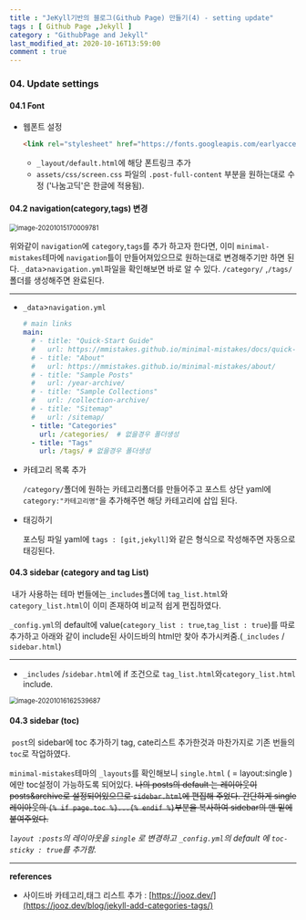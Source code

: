 ```yaml
---
title : "JeKyll기반의 블로그(Github Page) 만들기(4) - setting update"
tags : [ Github Page ,Jekyll ]
category : "GithubPage and Jekyll"
last_modified_at: 2020-10-16T13:59:00
comment : true
---
```


### 04. Update settings

#### 04.1 Font

- 웹폰트 설정

  ```html
  <link rel="stylesheet" href="https://fonts.googleapis.com/earlyaccess/nanumgothic.css"> <!-- 나눔고딕 -->
  ```

  - `_layout/default.html`에 해당 폰트링크 추가
  - `assets/css/screen.css` 파일의  `.post-full-content` 부분을 원하는대로 수정 ('나눔고딕'은 한글에 적용됨).



#### 04.2 navigation(category,tags) 변경

<img src="/assets/images/posts/image-20201016112619389.png" class="image-shadow-card" alt="image-20201015170009781" style="zoom:80%;" />

위와같이 `navigation`에 `category`,`tags`를 추가 하고자 한다면, 이미 `minimal-mistakes`테마에 `navigation`틀이 만들어져있으므로 원하는대로 변경해주기만 하면 된다. `_data`>`navigation.yml`파일을 확인해보면 바로 알 수 있다. `/category/` ,`/tags/`폴더를 생성해주면 완료된다.

----

- `_data`>`navigation.yml`

  ```yaml
  # main links
  main:
    # - title: "Quick-Start Guide"
    #   url: https://mmistakes.github.io/minimal-mistakes/docs/quick-start-guide/
    # - title: "About"
    #   url: https://mmistakes.github.io/minimal-mistakes/about/
    # - title: "Sample Posts"
    #   url: /year-archive/
    # - title: "Sample Collections"
    #   url: /collection-archive/
    # - title: "Sitemap"
    #   url: /sitemap/
    - title: "Categories"
      url: /categories/  # 없을경우 폴더생성
    - title: "Tags"
      url: /tags/ # 없을경우 폴더생성
  ```

- 카테고리 목록 추가

  `/category/`폴더에 원하는 카테고리폴더를 만들어주고 포스트 상단 yaml에 `category:"카테고리명"`을 추가해주면 해당 카테고리에 삽입 된다.

- 태깅하기 

  포스팅 파일 yaml에 `tags : [git,jekyll]`와 같은 형식으로 작성해주면 자동으로 태깅된다.



#### 04.3  sidebar (category and tag List)

​	내가 사용하는 테마 번들에는`_includes`폴더에 `tag_list.html`와`category_list.html`이 이미 존재하여 비교적 쉽게 편집하였다.

`_config.yml`의 default에 value(`category_list : true`,`tag_list : true`)를 따로 추가하고 아래와 같이 include된 사이드바의 html만 찾아 추가시켜줌.(`_includes` / `sidebar.html`) 

---

- `_includes` /`sidebar.html`에 if 조건으로 `tag_list.html`와`category_list.html` include.

<img src="\assets\images\posts\image-20201016162539687.png" alt="image-20201016162539687" class="image-shadow-card" style="zoom:80%;" />



#### 04.3  sidebar (toc)

​	 `post`의 sidebar에 toc 추가하기 tag, cate리스트 추가한것과 마찬가지로 기존 번들의 `toc`로 작업하였다.

`minimal-mistakes`테마의 `_layouts`를 확인해보니 `single.html` ( = layout:single ) 에만 toc설정이 가능하도록 되어있다. ~~나의 posts의 default 는 레이아웃이 posts&archive로 설정되어있으므로 `sidebar.html`에 편집해 주었다. 간단하게 single레이아웃의 `{% if page.toc %}...{% endif %}`부분을 복사하여 sidebar의 맨 밑에 붙여주었다.~~

*`layout :posts`의 레이아웃을  `single` 로 변경하고 `_config.yml`의 default 에 `toc-sticky : true`를 추가함.*



----

**references**

- 사이드바 카테고리,태그 리스트 추가 : [https://jooz.dev/](https://jooz.dev/blog/jekyll-add-categories-tags/)





